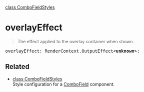 [class ComboFieldStyles](ComboFieldStyles.md)

# overlayEffect

> The effect applied to the overlay container when shown.

<pre class="docgen_signature">overlayEffect: RenderContext.OutputEffect&lt;<b>unknown</b>&gt;;</pre>

## Related

- [<!--{ref:class}-->class ComboFieldStyles](ComboFieldStyles.md) \
    Style configuration for a [ComboField](ComboField.md) component.
